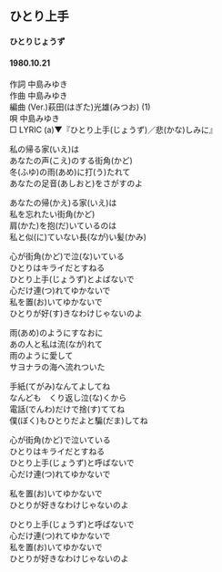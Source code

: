 ## ひとり上手
#### ひとりじょうず
#### 1980.10.21


作詞      中島みゆき  
作曲      中島みゆき  
編曲 (Ver.)萩田(はぎた)光雄(みつお) (1)  
唄         中島みゆき  
□ LYRIC (a)▼『ひとり上手(じょうず)／悲(かな)しみに』  

私の帰る家(いえ)は  
あなたの声(こえ)のする街角(かど)  
冬(ふゆ)の雨(あめ)に打(う)たれて  
あなたの足音(あしおと)をさがすのよ  
  
あなたの帰(かえ)る家(いえ)は  
私を忘れたい街角(かど)  
肩(かた)を抱(だ)いているのは  
私と似(に)ていない長(なが)い髪(かみ)  
  
心が街角(かど)で泣(な)いている  
ひとりはキライだとすねる  
ひとり上手(じょうず)とよばないで  
心だけ連(つ)れてゆかないで  
私を置(お)いてゆかないで  
ひとりが好(す)きなわけじゃないのよ  
  
雨(あめ)のようにすなおに  
あの人と私は流(なが)れて  
雨のように愛して  
サヨナラの海へ流れついた  
  
手紙(てがみ)なんてよしてね  
なんども　くり返し泣(な)くから  
電話(でんわ)だけで捨(す)ててね  
僕(ぼく)もひとりだよと騙(だま)してね  
  
心が街角(かど)で泣いている  
ひとりはキライだとすねる  
ひとり上手(じょうず)と呼ばないで  
心だけ連(つ)れてゆかないで  
  
私を置(お)いてゆかないで  
ひとりが好きなわけじゃないのよ  
  
ひとり上手(じょうず)と呼ばないで  
心だけ連(つ)れてゆかないで  
私を置(お)いてゆかないで  
ひとりが好きなわけじゃないのよ  